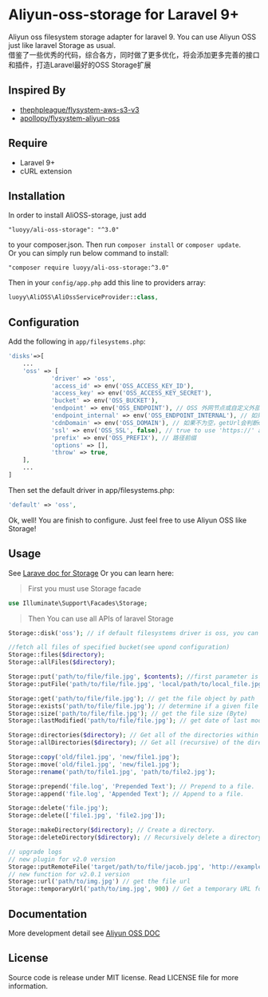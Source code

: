 # Aliyun-oss-storage for Laravel 9+
Aliyun oss filesystem storage adapter for laravel 9. You can use Aliyun OSS just like laravel Storage as usual.    
借鉴了一些优秀的代码，综合各方，同时做了更多优化，将会添加更多完善的接口和插件，打造Laravel最好的OSS Storage扩展
## Inspired By
- [thephpleague/flysystem-aws-s3-v3](https://github.com/thephpleague/flysystem-aws-s3-v3)
- [apollopy/flysystem-aliyun-oss](https://github.com/apollopy/flysystem-aliyun-oss) 

## Require
- Laravel 9+
- cURL extension

## Installation
In order to install AliOSS-storage, just add

    "luoyy/ali-oss-storage": "^3.0"

to your composer.json. Then run `composer install` or `composer update`.  
Or you can simply run below command to install:

    "composer require luoyy/ali-oss-storage:^3.0"
    
Then in your `config/app.php` add this line to providers array:
```php
luoyy\AliOSS\AliOssServiceProvider::class,
```
## Configuration
Add the following in `app/filesystems.php`:
```php
'disks'=>[
    ...
    'oss' => [
            'driver' => 'oss',
            'access_id' => env('OSS_ACCESS_KEY_ID'),
            'access_key' => env('OSS_ACCESS_KEY_SECRET'),
            'bucket' => env('OSS_BUCKET'),
            'endpoint' => env('OSS_ENDPOINT'), // OSS 外网节点或自定义外部域名
            'endpoint_internal' => env('OSS_ENDPOINT_INTERNAL'), // 如果为空，则默认使用 endpoint 配置
            'cdnDomain' => env('OSS_DOMAIN'), // 如果不为空，getUrl会判断cdnDomain是否设定来决定返回的url，如果cdnDomain未设置，则使用endpoint来生成url，否则使用cdn
            'ssl' => env('OSS_SSL', false), // true to use 'https://' and false to use 'http://'. default is false,
            'prefix' => env('OSS_PREFIX'), // 路径前缀
            'options' => [],
            'throw' => true,
    ],
    ...
]
```
Then set the default driver in app/filesystems.php:
```php
'default' => 'oss',
```
Ok, well! You are finish to configure. Just feel free to use Aliyun OSS like Storage!

## Usage
See [Larave doc for Storage](https://laravel.com/docs/5.2/filesystem#custom-filesystems)
Or you can learn here:

> First you must use Storage facade

```php
use Illuminate\Support\Facades\Storage;
```    
> Then You can use all APIs of laravel Storage

```php
Storage::disk('oss'); // if default filesystems driver is oss, you can skip this step

//fetch all files of specified bucket(see upond configuration)
Storage::files($directory);
Storage::allFiles($directory);

Storage::put('path/to/file/file.jpg', $contents); //first parameter is the target file path, second paramter is file content
Storage::putFile('path/to/file/file.jpg', 'local/path/to/local_file.jpg'); // upload file from local path

Storage::get('path/to/file/file.jpg'); // get the file object by path
Storage::exists('path/to/file/file.jpg'); // determine if a given file exists on the storage(OSS)
Storage::size('path/to/file/file.jpg'); // get the file size (Byte)
Storage::lastModified('path/to/file/file.jpg'); // get date of last modification

Storage::directories($directory); // Get all of the directories within a given directory
Storage::allDirectories($directory); // Get all (recursive) of the directories within a given directory

Storage::copy('old/file1.jpg', 'new/file1.jpg');
Storage::move('old/file1.jpg', 'new/file1.jpg');
Storage::rename('path/to/file1.jpg', 'path/to/file2.jpg');

Storage::prepend('file.log', 'Prepended Text'); // Prepend to a file.
Storage::append('file.log', 'Appended Text'); // Append to a file.

Storage::delete('file.jpg');
Storage::delete(['file1.jpg', 'file2.jpg']);

Storage::makeDirectory($directory); // Create a directory.
Storage::deleteDirectory($directory); // Recursively delete a directory.It will delete all files within a given directory, SO Use with caution please.

// upgrade logs
// new plugin for v2.0 version
Storage::putRemoteFile('target/path/to/file/jacob.jpg', 'http://example.com/jacob.jpg'); //upload remote file to storage by remote url
// new function for v2.0.1 version
Storage::url('path/to/img.jpg') // get the file url
Storage::temporaryUrl('path/to/img.jpg', 900) // Get a temporary URL for the file at the given path.
```

## Documentation
More development detail see [Aliyun OSS DOC](https://help.aliyun.com/document_detail/32099.html?spm=5176.doc31981.6.335.eqQ9dM)
## License
Source code is release under MIT license. Read LICENSE file for more information.
